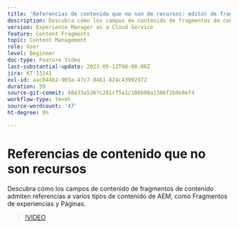 ```yaml
---
title: 'Referencias de contenido que no son de recursos: editor de fragmentos de contenido'
description: Descubra cómo los campos de contenido de fragmentos de contenido admiten referencias a varios tipos de contenido de AEM, como Fragmentos de experiencias y Páginas.
version: Experience Manager as a Cloud Service
feature: Content Fragments
topic: Content Management
role: User
level: Beginner
doc-type: Feature Video
last-substantial-update: 2023-05-12T00:00:00Z
jira: KT-13241
exl-id: aac044b2-903a-47c7-8461-824c43902972
duration: 59
source-git-commit: 48433a5367c281cf5a1c106b08a1306f1b0e8ef4
workflow-type: tm+mt
source-wordcount: '47'
ht-degree: 0%

---
```


# Referencias de contenido que no son recursos

Descubra cómo los campos de contenido de fragmentos de contenido admiten referencias a varios tipos de contenido de AEM, como Fragmentos de experiencias y Páginas.

>[!VIDEO](https://video.tv.adobe.com/v/3419313/?learn=on)
